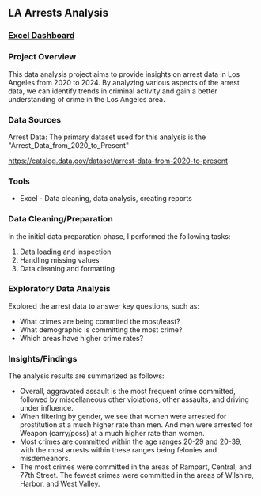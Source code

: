 ## LA Arrests Analysis

### [Excel Dashboard](https://1drv.ms/x/s!AsUtFxvGTWt2gQ3-5LBoeovfz7Es)

### Project Overview

This data analysis project aims to provide insights on arrest data in Los Angeles from 2020 to 2024. By analyzing various aspects of the arrest data, we can identify trends in criminal activity and gain a better understanding of crime in the Los Angeles area.

### Data Sources

Arrest Data: The primary dataset used for this analysis is the "Arrest_Data_from_2020_to_Present"

https://catalog.data.gov/dataset/arrest-data-from-2020-to-present


### Tools

- Excel - Data cleaning, data analysis, creating reports


### Data Cleaning/Preparation

In the initial data preparation phase, I performed the following tasks:
1. Data loading and inspection
2. Handling missing values
3. Data cleaning and formatting


### Exploratory Data Analysis

Explored the arrest data to answer key questions, such as:

- What crimes are being commited the most/least?
- What demographic is committing the most crime?
- Which areas have higher crime rates?


### Insights/Findings

The analysis results are summarized as follows:
- Overall, aggravated assault is the most frequent crime committed, followed by miscellaneous other violations, other assaults, and driving under influence.
- When filtering by gender, we see that women were arrested for prostitution at a much higher rate than men. And men were arrested for Weapon (carry/poss) at a much higher rate than women.
- Most crimes are committed within the age ranges 20-29 and 20-39, with the most arrests within these ranges being felonies and misdemeanors.
- The most crimes were committed in the areas of Rampart, Central, and 77th Street. The fewest crimes were committed in the areas of Wilshire, Harbor, and West Valley.





